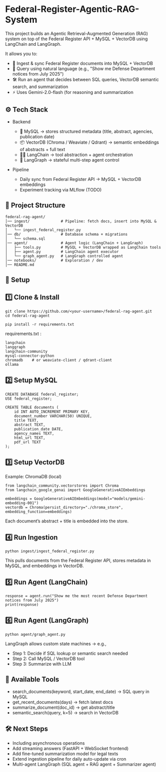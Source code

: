 # Federal-Register-Agentic-RAG-System

This project builds an Agentic Retrieval-Augmented Generation (RAG) system on top of the Federal Register API + MySQL + VectorDB using LangChain and LangGraph.

It allows you to:

+ 🔄 Ingest & sync Federal Register documents into MySQL + VectorDB
+ 🧠 Query using natural language (e.g., "Show me Defense Department notices from July 2025")
+ 🛠 Run an agent that decides between SQL queries, VectorDB semantic search, and summarization
+ ⚡ Uses Gemini-2.0-flash (for reasoning and summarization

## ⚙️ Tech Stack

+ Backend

  - 🐬 MySQL → stores structured metadata (title, abstract, agencies, publication date)
  - 📦 VectorDB (Chroma / Weaviate / Qdrant) → semantic embeddings of abstracts + full text
  - 🧑‍💻 LangChain → tool abstraction + agent orchestration
  - 🔀 LangGraph → stateful multi-step agent control

+ Pipeline

  - Daily sync from Federal Register API → MySQL + VectorDB embeddings
  - Experiment tracking via MLflow (TODO)
  
## 📂 Project Structure

```
federal-rag-agent/
│── ingest/              # Pipeline: fetch docs, insert into MySQL & VectorDB
│   └── ingest_federal_register.py
│── db/                  # Database schema + migrations
│   └── schema.sql
│── agent/               # Agent logic (LangChain + LangGraph)
│   ├── tools.py         # MySQL + VectorDB wrapped as LangChain tools
│   ├── agent.py         # LangChain agent executor
│   └── graph_agent.py   # LangGraph controlled agent
│── notebooks/           # Exploration / dev
│── README.md
```

## 🚀 Setup
## 1️⃣ Clone & Install
```
git clone https://github.com/<your-username>/federal-rag-agent.git
cd federal-rag-agent

pip install -r requirements.txt
```
requirements.txt : 
```
langchain
langgraph
langchain-community
mysql-connector-python
chromadb    # or weaviate-client / qdrant-client
ollama
```
## 2️⃣ Setup MySQL

```
CREATE DATABASE federal_register;
USE federal_register;

CREATE TABLE documents (
    id INT AUTO_INCREMENT PRIMARY KEY,
    document_number VARCHAR(50) UNIQUE,
    title TEXT,
    abstract TEXT,
    publication_date DATE,
    agency_names TEXT,
    html_url TEXT,
    pdf_url TEXT
);
```
## 3️⃣ Setup VectorDB

Example: ChromaDB (local)
```
from langchain_community.vectorstores import Chroma
from langchain_google_genai import GoogleGenerativeAIEmbeddings

embeddings = GoogleGenerativeAIEmbeddings(model="models/gemini-embedding-001")
vectordb = Chroma(persist_directory="./chroma_store", embedding_function=embeddings) 
```
Each document’s abstract + title is embedded into the store.

## 4️⃣ Run Ingestion
```
python ingest/ingest_federal_register.py
```
This pulls documents from the Federal Register API, stores metadata in MySQL, and embeddings in VectorDB.

## 5️⃣ Run Agent (LangChain)
```
response = agent.run("Show me the most recent Defense Department notices from July 2025")
print(response)
```
## 6️⃣ Run Agent (LangGraph)
```
python agent/graph_agent.py
```
LangGraph allows custom state machines → e.g.,

+ Step 1: Decide if SQL lookup or semantic search needed
+ Step 2: Call MySQL / VectorDB tool
+ Step 3: Summarize with LLM

## 🧰 Available Tools

+ search_documents(keyword, start_date, end_date) → SQL query in MySQL
+ get_recent_documents(days) → fetch latest docs
+ summarize_document(doc_id) → get abstract/title
+ semantic_search(query, k=5) → search in VectorDB

## 🛠 Next Steps

+ Including asynchronous operations
+ Add streaming answers (FastAPI + WebSocket frontend)
+ Add fine-tuned summarization model for legal texts
+ Extend ingestion pipeline for daily auto-update via cron
+ Multi-agent LangGraph (SQL agent + RAG agent + Summarizer agent)
